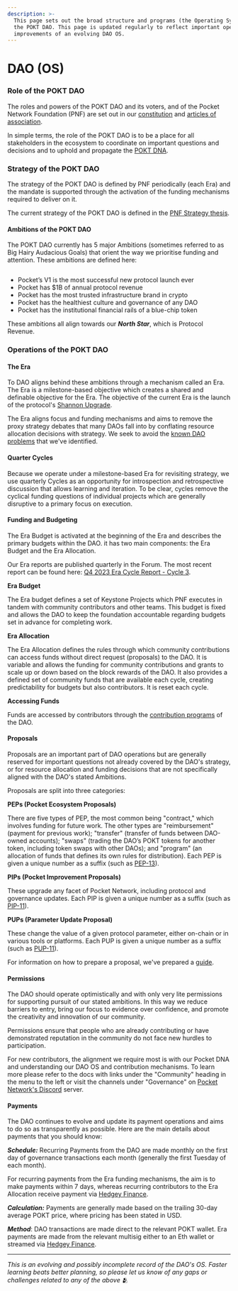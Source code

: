 ```yaml
---
description: >-
  This page sets out the broad structure and programs (the Operating System) of
  the POKT DAO. This page is updated regularly to reflect important operational
  improvements of an evolving DAO OS.
---
```


# DAO (OS)

### Role of the POKT DAO

The roles and powers of the POKT DAO and its voters, and of the Pocket Network Foundation (PNF) are set out in our [constitution](https://github.com/pokt-network/governance/blob/12949c5060638591accd2ba07f07626426723c26/constitution/constitution.md) and [articles of association](https://github.com/pokt-network/governance/tree/master/foundation).

In simple terms, the role of the POKT DAO is to be a place for all stakeholders in the ecosystem to coordinate on important questions and decisions and to uphold and propagate the [POKT DNA](../who-we-are/our-dna.md).

### Strategy of the POKT DAO

The strategy of the POKT DAO is defined by PNF periodically (each Era) and the mandate is supported through the activation of the funding mechanisms required to deliver on it.

The current strategy of the POKT DAO is defined in the [PNF Strategy thesis](https://docs.google.com/document/d/1D-JDGTFbCMsDR-488cRCWRrG0am4Tg\_oaJWslJcnVC0/edit#heading=h.o0jys8nqwju5).

#### Ambitions of the POKT DAO

The POKT DAO currently has 5 major Ambitions (sometimes referred to as Big Hairy Audacious Goals) that orient the way we prioritise funding and attention. These ambitions are defined here:

<figure><img src="../.gitbook/assets/image (1).png" alt=""><figcaption></figcaption></figure>

* Pocket’s V1 is the most successful new protocol launch ever
* Pocket has $1B of annual protocol revenue
* Pocket has the most trusted infrastructure brand in crypto
* Pocket has the healthiest culture and governance of any DAO
* Pocket has the institutional financial rails of a blue-chip token

These ambitions all align towards our _**North Star**_, which is Protocol Revenue.

### Operations of the POKT DAO

#### The Era

To DAO aligns behind these ambitions through a mechanism called an Era. The Era is a milestone-based objective which creates a shared and definable objective for the Era. The objective of the current Era is the launch of the protocol's [Shannon Upgrade](../pokt-protocol/the-shannon-upgrade/).

The Era aligns focus and funding mechanisms and aims to remove the proxy strategy debates that many DAOs fall into by conflating resource allocation decisions with strategy. We seek to avoid the [known DAO problems](https://docs.google.com/document/d/1RETQRH2cgzn3\_72JmF5xr0LW7sIsVyjCmiRY3-wrq3E/edit#heading=h.iif52hhnu202) that we've identified.

#### Quarter Cycles

Because we operate under a milestone-based Era for revisiting strategy, we use quarterly Cycles as an opportunity for introspection and retrospective discussion that allows learning and iteration. To be clear, cycles remove the cyclical funding questions of individual projects which are generally disruptive to a primary focus on execution.

#### Funding and Budgeting

The Era Budget is activated at the beginning of the Era and describes the primary budgets within the DAO. it has two main components: the Era Budget and the Era Allocation.

Our Era reports are published quarterly in the Forum. The most recent report can be found here: [Q4 2023 Era Cycle Report - Cycle 3](https://forum.pokt.network/t/era-cycle-report-cycle-3/4960).

**Era Budget**

The Era budget defines a set of Keystone Projects which PNF executes in tandem with community contributors and other teams. This budget is fixed and allows the DAO to keep the foundation accountable regarding budgets set in advance for completing work.

**Era Allocation**

The Era Allocation defines the rules through which community contributions can access funds without direct request (proposals) to the DAO. It is variable and allows the funding for community contributions and grants to scale up or down based on the block rewards of the DAO. It also provides a defined set of community funds that are available each cycle, creating predictability for budgets but also contributors. It is reset each cycle.

**Accessing Funds**

Funds are accessed by contributors through the [contribution programs](start-contributing/) of the DAO.

#### Proposals

Proposals are an important part of DAO operations but are generally reserved for important questions not already covered by the DAO's strategy, or for resource allocation and funding decisions that are not specifically aligned with the DAO's stated Ambitions.&#x20;

Proposals are split into three categories:

**PEPs (Pocket Ecosystem Proposals)**

There are five types of PEP, the most common being "contract," which involves funding for future work. The other types are "reimbursement" (payment for previous work); "transfer" (transfer of funds between DAO-owned accounts); "swaps" (trading the DAO’s POKT tokens for another token, including token swaps with other DAOs); and "program" (an allocation of funds that defines its own rules for distribution). Each PEP is given a unique number as a suffix (such as [PEP-13](https://forum.pokt.network/t/pep-13-poktscan-app/)).&#x20;

**PIPs (Pocket Improvement Proposals)**

These upgrade any facet of Pocket Network, including protocol and governance updates. Each PIP is given a unique number as a suffix (such as [PIP-11](https://forum.pokt.network/t/pip-11-implementing-an-on-chain-rev-share-mechanism/)).

**PUPs (Parameter Update Proposal)**

These change the value of a given protocol parameter, either on-chain or in various tools or platforms. Each PUP is given a unique number as a suffix (such as [PUP-11](https://forum.pokt.network/t/pup-11-wagmi-inflation/)).

For information on how to prepare a proposal, we've prepared a [guide](https://forum.pokt.network/t/pocket-network-proposal-preparation-guide/4084).

#### Permissions

The DAO should operate optimistically and with only very lite permissions for supporting pursuit of our stated ambitions. In this way we reduce barriers to entry, bring our focus to evidence over confidence, and promote the creativity and innovation of our community.

Permissions ensure that people who are already contributing or have demonstrated reputation in the community do not face new hurdles to participation.

For new contributors, the alignment we require most is with our Pocket DNA and understanding our DAO OS and contribution mechanisms. To learn more please refer to the docs with links under the "Community" heading in the menu to the left or visit the channels under "Governance" on [Pocket Network's Discord](https://discord.gg/azA589Y5) server.

#### Payments

The DAO continues to evolve and update its payment operations and aims to do so as transparently as possible. Here are the main details about payments that you should know:

_**Schedule:**_ Recurring Payments from the DAO are made monthly on the first day of governance transactions each month (generally the first Tuesday of each month).

For recurring payments from the Era funding mechanisms, the aim is to make payments within 7 days, whereas recurring contributors to the Era Allocation receive payment via [Hedgey Finance](https://app.hedgey.finance/).

_**Calculation:**_ Payments are generally made based on the trailing 30-day average POKT price, where pricing has been stated in USD.

_**Method**_: DAO transactions are made direct to the relevant POKT wallet. Era payments are made from the relevant multisig either to an Eth wallet or streamed via [Hedgey Finance](https://app.hedgey.finance/).

***

_This is an evolving and possibly incomplete record of the DAO's OS. Faster learning beats better planning, so please let us know of any gaps or challenges related to any of the above_ 🫂
